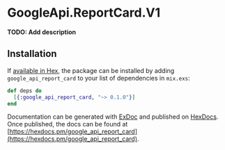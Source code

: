 # GoogleApi.ReportCard.V1

**TODO: Add description**

## Installation

If [available in Hex](https://hex.pm/docs/publish), the package can be installed
by adding `google_api_report_card` to your list of dependencies in `mix.exs`:

```elixir
def deps do
  [{:google_api_report_card, "~> 0.1.0"}]
end
```

Documentation can be generated with [ExDoc](https://github.com/elixir-lang/ex_doc)
and published on [HexDocs](https://hexdocs.pm). Once published, the docs can
be found at [https://hexdocs.pm/google_api_report_card](https://hexdocs.pm/google_api_report_card).
